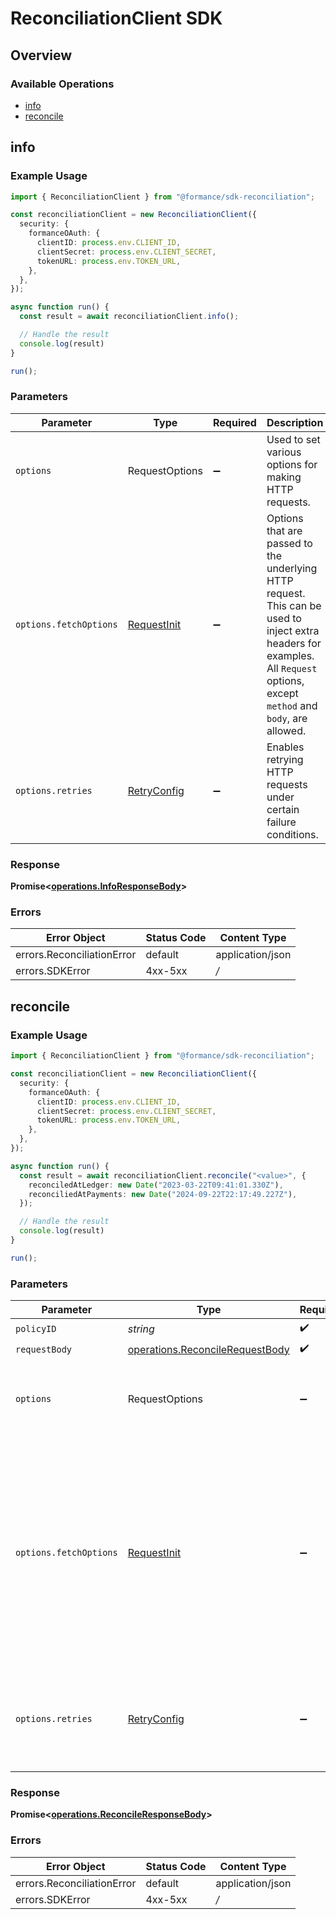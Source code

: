 # ReconciliationClient SDK


## Overview

### Available Operations

* [info](#info)
* [reconcile](#reconcile)

## info

### Example Usage

```typescript
import { ReconciliationClient } from "@formance/sdk-reconciliation";

const reconciliationClient = new ReconciliationClient({
  security: {
    formanceOAuth: {
      clientID: process.env.CLIENT_ID,
      clientSecret: process.env.CLIENT_SECRET,
      tokenURL: process.env.TOKEN_URL,
    },
  },
});

async function run() {
  const result = await reconciliationClient.info();

  // Handle the result
  console.log(result)
}

run();
```

### Parameters

| Parameter                                                                                                                                                                      | Type                                                                                                                                                                           | Required                                                                                                                                                                       | Description                                                                                                                                                                    |
| ------------------------------------------------------------------------------------------------------------------------------------------------------------------------------ | ------------------------------------------------------------------------------------------------------------------------------------------------------------------------------ | ------------------------------------------------------------------------------------------------------------------------------------------------------------------------------ | ------------------------------------------------------------------------------------------------------------------------------------------------------------------------------ |
| `options`                                                                                                                                                                      | RequestOptions                                                                                                                                                                 | :heavy_minus_sign:                                                                                                                                                             | Used to set various options for making HTTP requests.                                                                                                                          |
| `options.fetchOptions`                                                                                                                                                         | [RequestInit](https://developer.mozilla.org/en-US/docs/Web/API/Request/Request#options)                                                                                        | :heavy_minus_sign:                                                                                                                                                             | Options that are passed to the underlying HTTP request. This can be used to inject extra headers for examples. All `Request` options, except `method` and `body`, are allowed. |
| `options.retries`                                                                                                                                                              | [RetryConfig](../../lib/utils/retryconfig.md)                                                                                                                                  | :heavy_minus_sign:                                                                                                                                                             | Enables retrying HTTP requests under certain failure conditions.                                                                                                               |


### Response

**Promise\<[operations.InfoResponseBody](../../models/operations/inforesponsebody.md)\>**
### Errors

| Error Object               | Status Code                | Content Type               |
| -------------------------- | -------------------------- | -------------------------- |
| errors.ReconciliationError | default                    | application/json           |
| errors.SDKError            | 4xx-5xx                    | */*                        |

## reconcile

### Example Usage

```typescript
import { ReconciliationClient } from "@formance/sdk-reconciliation";

const reconciliationClient = new ReconciliationClient({
  security: {
    formanceOAuth: {
      clientID: process.env.CLIENT_ID,
      clientSecret: process.env.CLIENT_SECRET,
      tokenURL: process.env.TOKEN_URL,
    },
  },
});

async function run() {
  const result = await reconciliationClient.reconcile("<value>", {
    reconciledAtLedger: new Date("2023-03-22T09:41:01.330Z"),
    reconciliedAtPayments: new Date("2024-09-22T22:17:49.227Z"),
  });

  // Handle the result
  console.log(result)
}

run();
```

### Parameters

| Parameter                                                                                                                                                                      | Type                                                                                                                                                                           | Required                                                                                                                                                                       | Description                                                                                                                                                                    |
| ------------------------------------------------------------------------------------------------------------------------------------------------------------------------------ | ------------------------------------------------------------------------------------------------------------------------------------------------------------------------------ | ------------------------------------------------------------------------------------------------------------------------------------------------------------------------------ | ------------------------------------------------------------------------------------------------------------------------------------------------------------------------------ |
| `policyID`                                                                                                                                                                     | *string*                                                                                                                                                                       | :heavy_check_mark:                                                                                                                                                             | N/A                                                                                                                                                                            |
| `requestBody`                                                                                                                                                                  | [operations.ReconcileRequestBody](../../models/operations/reconcilerequestbody.md)                                                                                             | :heavy_check_mark:                                                                                                                                                             | N/A                                                                                                                                                                            |
| `options`                                                                                                                                                                      | RequestOptions                                                                                                                                                                 | :heavy_minus_sign:                                                                                                                                                             | Used to set various options for making HTTP requests.                                                                                                                          |
| `options.fetchOptions`                                                                                                                                                         | [RequestInit](https://developer.mozilla.org/en-US/docs/Web/API/Request/Request#options)                                                                                        | :heavy_minus_sign:                                                                                                                                                             | Options that are passed to the underlying HTTP request. This can be used to inject extra headers for examples. All `Request` options, except `method` and `body`, are allowed. |
| `options.retries`                                                                                                                                                              | [RetryConfig](../../lib/utils/retryconfig.md)                                                                                                                                  | :heavy_minus_sign:                                                                                                                                                             | Enables retrying HTTP requests under certain failure conditions.                                                                                                               |


### Response

**Promise\<[operations.ReconcileResponseBody](../../models/operations/reconcileresponsebody.md)\>**
### Errors

| Error Object               | Status Code                | Content Type               |
| -------------------------- | -------------------------- | -------------------------- |
| errors.ReconciliationError | default                    | application/json           |
| errors.SDKError            | 4xx-5xx                    | */*                        |
